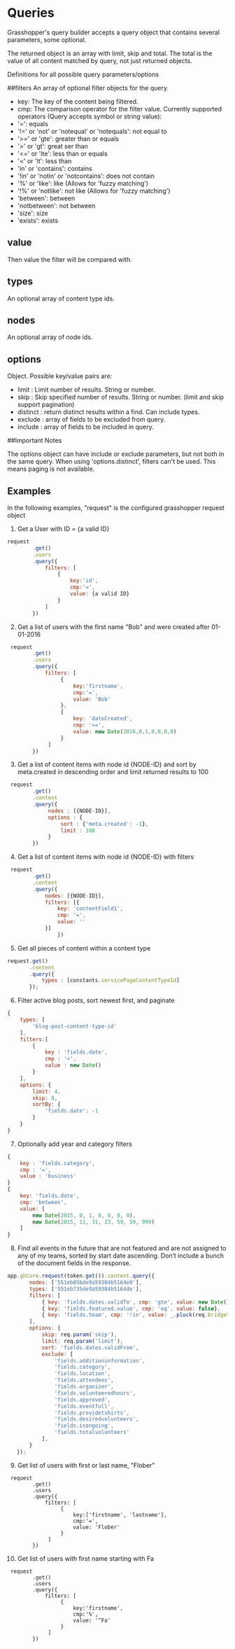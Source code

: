 # Queries
Grasshopper's query builder accepts a query object that contains several parameters, some optional.

The returned object is an array with limit, skip and total. The total is the value of all content matched by query, not just returned objects.

Definitions for all possible query parameters/options

##filters
An array of optional filter objects for the query.

* key: The key of the content being filtered.
* cmp: The comparison operator for the filter value. Currently supported operators (Query accepts symbol or string value):
* '=': equals
* '!=' or 'not' or 'notequal' or 'notequals': not equal to
* '>=' or 'gte': greater than or equals
* '>' or 'gt': great  ser than
* '<=' or 'lte': less than or equals
* '<' or 'lt': less than
* 'in' or 'contains': contains
* '!in' or 'notin' or 'notcontains': does not contain
* '%' or 'like': like (Allows for 'fuzzy matching')
* '!%' or 'notlike': not like (Allows for 'fuzzy matching')
* 'between': between
* 'notbetween': not between
* 'size': size
* 'exists': exists

## value
Then value the filter will be compared with.

## types 
An optional array of content type ids.

## nodes 
An optional array of node ids.

## options 
Object. Possible key/value pairs are:

* limit : Limit number of results. String or number.
* skip : Skip specified number of results. String or number. (limit and skip support pagination)
* distinct : return distinct results within a find. Can include types.
* exclude : array of fields to be excluded from query.
* include : array of fields to be included in query.

##Important Notes

The options object can have include or exclude parameters, but not both in the same query.
When using 'options.distinct', filters can't be used. This means paging is not available.

## Examples

In the following examples, "request" is the configured grasshopper request object

1. Get a User with ID = {a valid ID}

```javascript
request
        .get()
        .users
        .query({
            filters: [
                {
                    key:'id',
                    cmp:'=',
                    value: {a valid ID}
                }
            ]
        })
```

2. Get a list of users with the first name "Bob" and were created after 01-01-2016

```javascript
 request
        .get()
        .users
        .query({
            filters: [
                 {
                     key:'firstname',
                     cmp:'=',
                     value: 'Bob'
                 },
                 {
                     key: 'dateCreated',
                     cmp: '>=',
                     value: new Date(2016,0,1,0,0,0,0)
                 }
             ]
        })
```

3. Get a list of content items with node id {NODE-ID} and sort by meta.created in descending order and limit returned results to 100
         
```javascript
 request
        .get()
        .content
        .query({
             nodes : [{NODE-ID}],
             options : {
                 sort : {'meta.created': -1},
                 limit : 100
             }
        })
```

4. Get a list of content items with node id {NODE-ID} with filters

```javascript
 request
        .get()
        .content
        .query({
            nodes: [{NODE-ID}],
            filters: [{
                key: 'contentField1',
                cmp: '=',
                value: ''
            }]
                })
```

5. Get all pieces of content within a content type

```javascript
request.get()
       .content
       .query({
           types : [constants.servicePageContentTypeId]
       });
```

6. Filter active blog posts, sort newest first, and paginate

```javascript
{
    types: [
        'blog-post-content-type-id'
    ],
    filters:[
        {
            key : 'fields.date',
            cmp : '<',
            value : new Date()
        }
    ],
    options: {
        limit: 4,
        skip: 8,
        sortBy: {
            'fields.date': -1
        }
    }
}
```

7. Optionally add year and category filters

```javascript
{
    key : 'fields.category',
    cmp : '=',
    value : 'business'
}
{
    key: 'fields.date',
    cmp: 'between',
    value: [
        new Date(2015, 0, 1, 0, 0, 0, 0),
        new Date(2015, 11, 31, 23, 59, 59, 999)
    ]
}
```

8. Find all events in the future that are not featured and are not assigned to any of my teams, sorted by start date ascending. Don’t include a bunch of the document fields in the response.

```javascript
app.ghCore.request(token.get()).content.query({
       nodes: ['551eb85bde9a59304b5164e0'],
       types: ['551eb735de9a59304b5164de'],
       filters: [
           { key: 'fields.dates.validTo', cmp: 'gte', value: new Date()},
           { key: 'fields.featured.value', cmp: 'eq', value: false},
           { key: 'fields.team', cmp: '!in', value: _.pluck(req.bridgetown.identity.profile.teams.concat(req.bridgetown.identity.profile.erns || []), 'id')}
       ],
       options: {
           skip: req.param('skip'),
           limit: req.param('limit'),
           sort: 'fields.dates.validFrom',
           exclude: [
               'fields.additioninformation',
               'fields.category',
               'fields.location',
               'fields.attendees',
               'fields.organizer',
               'fields.volunteeredhours',
               'fields.approved',
               'fields.eventfull',
               'fields.providetshirts',
               'fields.desiredvolunteers',
               'fields.isongoing',
               'fields.totalvolunteers'
           ],
       }
   });


```

9. Get list of users with first or last name, "Flober"

```
 request
        .get()
        .users
        .query({
            filters: [
                 {
                     key:['firstname', 'lastname'],
                     cmp:'=',
                     value: 'Flober'
                 }
             ]
        })
```

10. Get list of users with first name starting with Fa

```
 request
        .get()
        .users
        .query({
            filters: [
                 {
                     key:'firstname',
                     cmp:'%',
                     value: '^Fa'
                 }
             ]
        })
```        